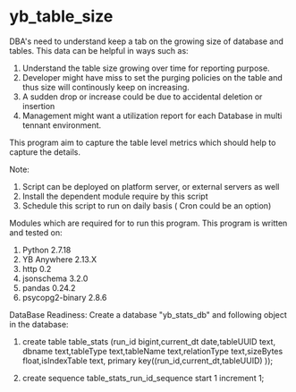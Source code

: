 # yb_table_size

DBA's need to understand keep a tab on the growing size of database and tables. This data can be helpful in ways such as:

1) Understand the table size growing over time for reporting purpose.
2) Developer might have miss to set the purging policies on the table and thus size will continously keep on increasing.
3) A sudden drop or increase could be due to accidental deletion or insertion
4) Management might want a utilization report for each Database in multi tennant environment.

This program aim to capture the table level metrics which should help to capture the details.

Note:
1) Script can be deployed on platform server, or external servers as well
2) Install the dependent module require by this script
3) Schedule this script to run on daily basis ( Cron could be an option)

Modules which are required for to run this program. This program is written and tested on:

1) Python 2.7.18
2) YB Anywhere 2.13.X
3) http                               0.2
4) jsonschema                         3.2.0
5) pandas                             0.24.2
6) psycopg2-binary                    2.8.6

DataBase Readiness:
Create a database "yb_stats_db" and following object in the database:

1) create table table_stats (run_id bigint,current_dt date,tableUUID text, dbname text,tableType text,tableName text,relationType text,sizeBytes float,isIndexTable text, primary key((run_id,current_dt,tableUUID) ));

2) create sequence table_stats_run_id_sequence start 1 increment 1;
